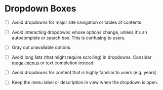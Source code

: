 # Dropdown Boxes

- [ ] Avoid dropdowns for major site navigation or tables of contents

- [ ] Avoid interacting dropdowns whose options change, unless it's an autocomplete or search box. This is confusing to users.

- [ ] Gray out unavailable options.

- [ ] Avoid long lists (that might require scrolling) in dropdowns. Consider [mega-menus][1] or text completion instead.

- [ ] Avoid dropdowns for content that is highly familiar to users (e.g. years)

- [ ] Keep the menu label or description in view when the dropdown is open.

[1]: https://www.nngroup.com/articles/mega-menus-work-well/
